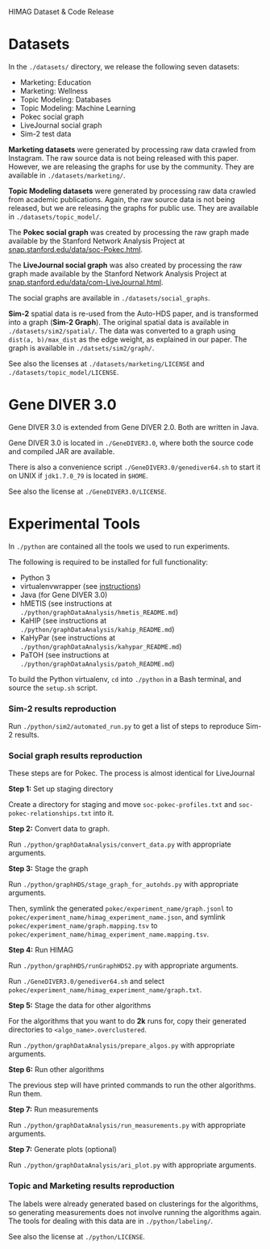 HIMAG Dataset & Code Release

Datasets
========

In the `./datasets/` directory, we release the following seven datasets:
* Marketing: Education
* Marketing: Wellness
* Topic Modeling: Databases
* Topic Modeling: Machine Learning
* Pokec social graph
* LiveJournal social graph
* Sim-2 test data

**Marketing datasets** were generated by processing raw data crawled from
Instagram. The raw source data is not being released with this paper. However,
we are releasing the graphs for use by the community. They are available in
`./datasets/marketing/`.

**Topic Modeling datasets** were generated by processing raw data crawled from
academic publications. Again, the raw source data is not being released, but we
are releasing the graphs for public use. They are available in
`./datasets/topic_model/`.

The **Pokec social graph** was created by processing the raw graph made
available by the Stanford Network Analysis Project at
[snap.stanford.edu/data/soc-Pokec.html](https://snap.stanford.edu/data/soc-Pokec.html).

The **LiveJournal social graph** was also created by processing the raw graph
made available by the Stanford Network Analysis Project at
[snap.stanford.edu/data/com-LiveJournal.html](https://snap.stanford.edu/data/com-LiveJournal.html).

The social graphs are available in `./datasets/social_graphs`.

**Sim-2** spatial data is re-used from the Auto-HDS paper, and is transformed
into a graph (**Sim-2 Graph**). The original spatial data is available in
`./datasets/sim2/spatial/`. The data was converted to a graph using
`dist(a, b)/max_dist` as the edge weight, as explained in our paper. The graph
is available in `./datsets/sim2/graph/`.

See also the licenses at `./datasets/marketing/LICENSE` and
`./datasets/topic_model/LICENSE`.


Gene DIVER 3.0
==============

Gene DIVER 3.0 is extended from Gene DIVER 2.0. Both are written in Java.

Gene DIVER 3.0 is located in `./GeneDIVER3.0`, where both the source code and
compiled JAR are available.

There is also a convenience script `./GeneDIVER3.0/genediver64.sh` to start it
on UNIX if `jdk1.7.0_79` is located in `$HOME`.

See also the license at `./GeneDIVER3.0/LICENSE`.


Experimental Tools
==================

In `./python` are contained all the tools we used to run experiments.

The following is required to be installed for full functionality:
* Python 3
* virtualenvwrapper (see [instructions](https://virtualenvwrapper.readthedocs.io/en/latest/install.html#basic-installation))
* Java (for Gene DIVER 3.0)
* hMETIS (see instructions at `./python/graphDataAnalysis/hmetis_README.md`)
* KaHIP (see instructions at `./python/graphDataAnalysis/kahip_README.md`)
* KaHyPar (see instructions at `./python/graphDataAnalysis/kahypar_README.md`)
* PaTOH (see instructions at `./python/graphDataAnalysis/patoh_README.md`)

To build the Python virtualenv, `cd` into `./python` in a Bash terminal, and
source the `setup.sh` script.


### Sim-2 results reproduction

Run `./python/sim2/automated_run.py` to get a list of steps to reproduce Sim-2
results.


### Social graph results reproduction

These steps are for Pokec. The process is almost identical for LiveJournal

**Step 1:** Set up staging directory

Create a directory for staging and move `soc-pokec-profiles.txt` and
`soc-pokec-relationships.txt` into it.

**Step 2:** Convert data to graph.

Run `./python/graphDataAnalysis/convert_data.py` with appropriate arguments.

**Step 3:** Stage the graph

Run `./python/graphHDS/stage_graph_for_autohds.py` with appropriate arguments.

Then, symlink the generated `pokec/experiment_name/graph.jsonl` to
`pokec/experiment_name/himag_experiment_name.json`, and symlink
`pokec/experiment_name/graph.mapping.tsv` to
`pokec/experiment_name/himag_experiment_name.mapping.tsv`.

**Step 4:** Run HIMAG

Run `./python/graphHDS/runGraphHDS2.py` with appropriate arguments.

Run `./GeneDIVER3.0/genediver64.sh` and select
`pokec/experiment_name/himag_experiment_name/graph.txt`.

**Step 5:** Stage the data for other algorithms

For the algorithms that you want to do **2k** runs for, copy their generated
directories to `<algo_name>.overclustered`.

Run `./python/graphDataAnalysis/prepare_algos.py` with appropriate arguments.

**Step 6:** Run other algorithms

The previous step will have printed commands to run the other algorithms. Run
them.

**Step 7:** Run measurements

Run `./python/graphDataAnalysis/run_measurements.py` with appropriate
arguments.

**Step 7:** Generate plots (optional)

Run `./python/graphDataAnalysis/ari_plot.py` with appropriate arguments.

### Topic and Marketing results reproduction

The labels were already generated based on clusterings for the algorithms, so
generating measurements does not involve running the algorithms again. The
tools for dealing with this data are in `./python/labeling/`.


See also the license at `./python/LICENSE`.
